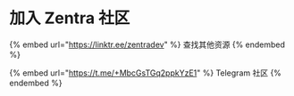 # 加入 Zentra 社区

{% embed url="https://linktr.ee/zentradev" %}
查找其他资源
{% endembed %}

{% embed url="https://t.me/+MbcGsTGq2ppkYzE1" %}
Telegram 社区
{% endembed %}
